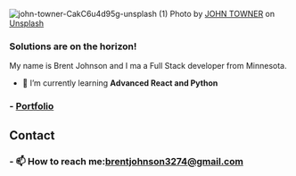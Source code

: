 ![john-towner-CakC6u4d95g-unsplash (1)](https://user-images.githubusercontent.com/115671558/228580802-b886c165-2ea6-45d4-892d-6989f621460f.png)
Photo by <a href="https://unsplash.com/@heytowner?utm_source=unsplash&utm_medium=referral&utm_content=creditCopyText">JOHN TOWNER</a> on <a href="https://unsplash.com/photos/CakC6u4d95g?utm_source=unsplash&utm_medium=referral&utm_content=creditCopyText">Unsplash</a>
  
### Solutions are on the horizon!

My name is Brent Johnson and I ma a Full Stack developer from Minnesota.
- 🌱 I’m currently learning **Advanced React and Python**

### - [Portfolio](https://devbrent3274.github.io/react-portfolio/)
## Contact

### - 📫 How to reach me:<brentjohnson3274@gmail.com>
<!--
**DevBrent3274/DevBrent3274** is a ✨ _special_ ✨ repository because its `README.md` (this file) appears on your GitHub profile.

Here are some ideas to get you started:

- 🔭 I’m currently working on ...
- 🌱 I’m currently learning ...
- 👯 I’m looking to collaborate on ...
- 🤔 I’m looking for help with ...
- 💬 Ask me about ...
- 📫 How to reach me: ...
- 😄 Pronouns: ...
- ⚡ Fun fact: ...
-->
